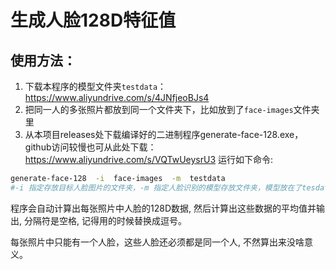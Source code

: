 # 生成人脸128D特征值

## 使用方法：
1. 下载本程序的模型文件夹`testdata`：https://www.aliyundrive.com/s/4JNfjeoBJs4
2. 把同一人的多张照片都放到同一个文件夹下，比如放到了`face-images`文件夹里
3. 从本项目releases处下载编译好的二进制程序generate-face-128.exe，github访问较慢也可从此处下载：
https://www.aliyundrive.com/s/VQTwUeysrU3 运行如下命令:
  ```bash
  generate-face-128  -i  face-images  -m  testdata
  #-i 指定存放目标人脸图片的文件夹，-m 指定人脸识别的模型存放文件夹，模型放在了tesdata目录里。
 ```
  程序会自动计算出每张照片中人脸的128D数据, 然后计算出这些数据的平均值并输出, 分隔符是空格, 记得用的时候替换成逗号。

  每张照片中只能有一个人脸，这些人脸还必须都是同一个人, 不然算出来没啥意义。